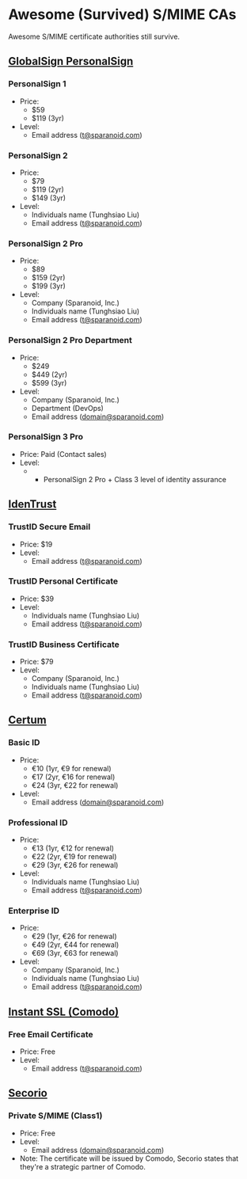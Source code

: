 # Awesome (Survived) S/MIME CAs

Awesome S/MIME certificate authorities still survive.

## [GlobalSign PersonalSign](https://www.globalsign.com/en/secure-email/)

### PersonalSign 1

- Price: 
  - $59
  - $119 (3yr)
- Level:
  - Email address (t@sparanoid.com)

### PersonalSign 2

- Price: 
  - $79
  - $119 (2yr)
  - $149 (3yr)
- Level: 
  - Individuals name (Tunghsiao Liu)
  - Email address (t@sparanoid.com)

### PersonalSign 2 Pro

- Price: 
  - $89
  - $159 (2yr)
  - $199 (3yr)
- Level: 
  - Company (Sparanoid, Inc.)
  - Individuals name (Tunghsiao Liu)
  - Email address (t@sparanoid.com)

### PersonalSign 2 Pro Department

- Price:
  - $249
  - $449 (2yr)
  - $599 (3yr)
- Level: 
  - Company (Sparanoid, Inc.)
  - Department (DevOps)
  - Email address (domain@sparanoid.com)

### PersonalSign 3 Pro

- Price: Paid (Contact sales)
- Level: 
  - * PersonalSign 2 Pro + Class 3 level of identity assurance

## [IdenTrust](https://www.identrust.com/certificates/trustid.html)

### TrustID Secure Email

- Price: $19
- Level:
  - Email address (t@sparanoid.com)

### TrustID Personal Certificate

- Price: $39
- Level: 
  - Individuals name (Tunghsiao Liu)
  - Email address (t@sparanoid.com)

### TrustID Business Certificate

- Price: $79
- Level: 
  - Company (Sparanoid, Inc.)
  - Individuals name (Tunghsiao Liu)
  - Email address (t@sparanoid.com)

## [Certum](https://en.sklep.certum.pl/data-safety/id-certificates.html)

### Basic ID

- Price:
  - €10 (1yr, €9 for renewal)
  - €17 (2yr, €16 for renewal)
  - €24 (3yr, €22 for renewal)
- Level:
  - Email address (domain@sparanoid.com)

### Professional ID

- Price:
  - €13 (1yr, €12 for renewal)
  - €22 (2yr, €19 for renewal)
  - €29 (3yr, €26 for renewal)
- Level: 
  - Individuals name (Tunghsiao Liu)
  - Email address (t@sparanoid.com)

### Enterprise ID

- Price:
  - €29 (1yr, €26 for renewal)
  - €49 (2yr, €44 for renewal)
  - €69 (3yr, €63 for renewal)
- Level: 
  - Company (Sparanoid, Inc.)
  - Individuals name (Tunghsiao Liu)
  - Email address (t@sparanoid.com)

## [Instant SSL (Comodo)](https://www.instantssl.com/ssl-certificate-products/free-email-certificate.html)

### Free Email Certificate

- Price: Free
- Level: 
  - Email address (t@sparanoid.com)

## [Secorio](https://www.secorio.com/en/)

### Private S/MIME (Class1)

- Price: Free
- Level:
  - Email address (domain@sparanoid.com)
- Note: The certificate will be issued by Comodo, Secorio states that they're a strategic partner of Comodo.
